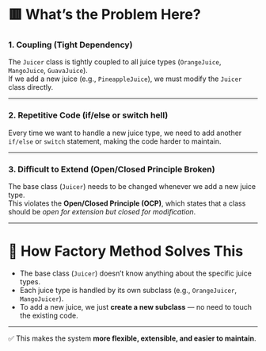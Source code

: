 # 🟥 What’s the Problem Here?

### 1. **Coupling (Tight Dependency)**
The `Juicer` class is tightly coupled to all juice types (`OrangeJuice`, `MangoJuice`, `GuavaJuice`).  
If we add a new juice (e.g., `PineappleJuice`), we must modify the `Juicer` class directly.  

---

### 2. **Repetitive Code (if/else or switch hell)**
Every time we want to handle a new juice type, we need to add another `if/else` or `switch` statement, making the code harder to maintain.  

---

### 3. **Difficult to Extend (Open/Closed Principle Broken)**
The base class (`Juicer`) needs to be changed whenever we add a new juice type.  
This violates the **Open/Closed Principle (OCP)**, which states that a class should be *open for extension but closed for modification*.  

---

# 📌 How Factory Method Solves This

- The base class (`Juicer`) doesn’t know anything about the specific juice types.  
- Each juice type is handled by its own subclass (e.g., `OrangeJuicer`, `MangoJuicer`).  
- To add a new juice, we just **create a new subclass** — no need to touch the existing code.  

---

✅ This makes the system **more flexible, extensible, and easier to maintain**.  

